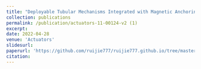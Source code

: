 ```yaml
---
title: "Deployable Tubular Mechanisms Integrated with Magnetic Anchoring and Guidance System"
collection: publications
permalink: /publication/actuators-11-00124-v2 (1)
excerpt: 
date: 2022-04-28
venue: 'Actuators'
slidesurl: 
paperurl: 'https://github.com/ruijie777/ruijie777.github.io/tree/master/files/actuators-11-00124-v2 (1).pdf'
citation: 
---
```

